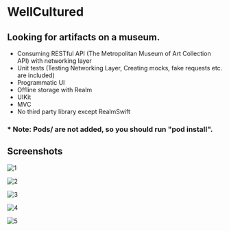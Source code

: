 # WellCultured

## Looking for artifacts on a museum.

- Consuming RESTful API (The Metropolitan Museum of Art Collection API) with networking layer
- Unit tests (Testing Networking Layer, Creating mocks, fake requests etc. are included)
- Programmatic UI
- Offline storage with Realm
- UIKit
- MVC
- No third party library except RealmSwift

### * Note: Pods/ are not added, so you should run "pod install".

## Screenshots

![1](https://github.com/CengizOnur/WellCultured/assets/44976948/40d7a471-5583-4d2f-86ff-ea62beb528e6)

![2](https://github.com/CengizOnur/WellCultured/assets/44976948/29eaf13f-8736-4454-872a-d0e2a75893b0)

![3](https://github.com/CengizOnur/WellCultured/assets/44976948/9fcf4550-8167-457c-abac-e7268ed2daf4)

![4](https://github.com/CengizOnur/WellCultured/assets/44976948/bf08b133-985a-404e-b263-4783a1915fb1)

![5](https://github.com/CengizOnur/WellCultured/assets/44976948/5b30ad4a-66ea-47b7-9fea-41f5844e2cec)
